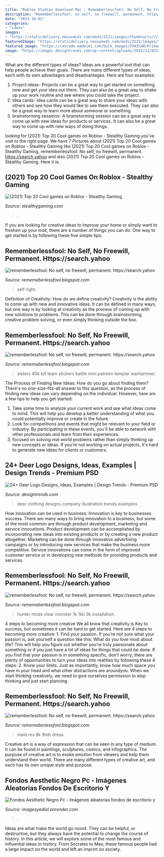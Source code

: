 ```yaml
---
title: "Roblox Studios Download Mac : Rememberlessfool: No Self, No Freewill, Permanent. Https://search.yahoo"
description: "Rememberlessfool: no self, no freewill, permanent. https://search.yahoo"
date: "2023-10-02"
categories:
- "ideas"
images:
- "https://staticdelivery.nexusmods.com/mods/2531/images/thumbnails/7/7-1534283510-59228625.png"
featuredImage: "https://staticdelivery.nexusmods.com/mods/2531/images/thumbnails/1347/1347-1560953783-887121256.jpeg"
featured_image: "https://cascade.madmimi.com/bulk_images/7943548/Primaris-smooth-patreon20191104-31990-1vzzqm7.jpg?1572872561"
image: "https://images.designtrends.com/wp-content/uploads/2015/11/03110445/Deer-Logo-Designs20.jpg"
---
```



What are the different types of ideas?
Ideas are a powerful tool that can help people achieve their goals. There are many different types of ideas, each with its own advantages and disadvantages. Here are four examples: 
1. Project ideas- Projects can be a great way to get started on something new and get your idea out there. They can also be a great way to shake up your work routine and see where you could take the project. 
2. Idea cards- Idea cards can be a great way to share your ideas with others and see how they would like to see them executed. They can also be a great way to learn more about someone or something. 
3. brainstorming sessions- A brainstorming session can be a great way to come up with new ideas for products or services. It can also be a great way to come up with new ways of doing things.

	

		
looking for (2021) Top 20 Cool games on Roblox - Stealthy Gaming you've visit to the right page. We have 7 Pictures about (2021) Top 20 Cool games on Roblox - Stealthy Gaming like (2021) Top 20 Cool games on Roblox - Stealthy Gaming, rememberlessfool: No self, no freewill, permanent. https://search.yahoo and also (2021) Top 20 Cool games on Roblox - Stealthy Gaming. Here it is:
		
    
## (2021) Top 20 Cool Games On Roblox - Stealthy Gaming

<img loading=lazy src="https://stealthygaming.com/wp-content/uploads/2021/07/Top-20-Cool-games-on-Roblox-1024x683.jpg" onerror="this.onerror=null;this.src='https://tse4.mm.bing.net/th?id=OIP.tKYEt0LvKug9H4HsuaP8-QHaE8&amp;pid=15.1';" alt="(2021) Top 20 Cool games on Roblox - Stealthy Gaming">

_Source: stealthygaming.com_

>. 

	

If you are looking for creative ideas to improve your home or simply want to freshen up your look, there are a number of things you can do. One way to get started is by following these five simple tips: 

    
## Rememberlessfool: No Self, No Freewill, Permanent. Https://search.yahoo

<img loading=lazy src="https://1.bp.blogspot.com/-OfcYCldj_fo/XkYH1x4TlaI/AAAAAAAAcsw/IDY6d0rYxogrn_FngfDP7TzWtPHiI5f_QCLcBGAsYHQ/s1600/Untitled439.png" onerror="this.onerror=null;this.src='https://tse4.mm.bing.net/th?id=OIP.OgMWNQG7pK7PkFSZhdbeZAHaEK&amp;pid=15.1';" alt="rememberlessfool: No self, no freewill, permanent. https://search.yahoo">

_Source: rememeberlessfool.blogspot.com_

>self right. 

	

Definition of Creativity: How do we define creativity?
Creativity is the ability to come up with new and innovative ideas. It can be defined in many ways, but one way is by looking at creativity as the process of coming up with new solutions to problems. This can be done through brainstorming, creative problem solving, or even simply thinking outside the box.

    
## Rememberlessfool: No Self, No Freewill, Permanent. Https://search.yahoo

<img loading=lazy src="https://cascade.madmimi.com/bulk_images/7943548/Primaris-smooth-patreon20191104-31990-1vzzqm7.jpg?1572872561" onerror="this.onerror=null;this.src='https://tse1.mm.bing.net/th?id=OIP.fCzK9PU-u-yW2Skl03npbAHaEp&amp;pid=15.1';" alt="rememberlessfool: No self, no freewill, permanent. https://search.yahoo">

_Source: rememeberlessfool.blogspot.com_

>sisters 40k kill team stickers battle mini patreon templar warhammer. 

	

The Process of Finding New Ideas: How do you go about finding them?
There's no one-size-fits-all answer to this question, as the process of finding new ideas can vary depending on the individual. However, here are a few tips to help you get started: 
1. Take some time to analyze your current work and see what ideas come to mind. This will help you develop a better understanding of what you could potentially improve or create in the future. 
2. Look for competitions and events that might be relevant to your field or industry. By participating in these events, you'll be able to network with other professionals and learn from their experiences. 
3. focused on solving real world problems rather than simply thinking up new concepts or ideas. If you're not working on actual projects, it's hard to generate new ideas for clients or customers. 

    
## 24+ Deer Logo Designs, Ideas, Examples | Design Trends - Premium PSD

<img loading=lazy src="https://images.designtrends.com/wp-content/uploads/2015/11/03110445/Deer-Logo-Designs20.jpg" onerror="this.onerror=null;this.src='https://tse1.mm.bing.net/th?id=OIP.lDdwfAdEuFD0SQUbjNhWmAHaFj&amp;pid=15.1';" alt="24+ Deer Logo Designs, Ideas, Examples | Design Trends - Premium PSD">

_Source: designtrends.com_

>deer clothing designs company illustration trends examples. 

	

How innovation can be used in business:
Innovation is key to businesses success. There are many ways to bring innovation to a business, but some of the most common are through product development, marketing and service innovations. Product development can be accomplished by incorporating new ideas into existing products or by creating a new product altogether. Marketing can be done through innovative advertising campaigns or by introducing new services that make the business more competitive. Service innovations can come in the form of improved customer service or in developing new methods for providing products and services.

    
## Rememberlessfool: No Self, No Freewill, Permanent. Https://search.yahoo

<img loading=lazy src="https://staticdelivery.nexusmods.com/mods/2531/images/thumbnails/7/7-1534283510-59228625.png" onerror="this.onerror=null;this.src='https://tse2.mm.bing.net/th?id=OIP._Hdfl_BI1OHjMjYUu7MOjwAAAA&amp;pid=15.1';" alt="rememberlessfool: No self, no freewill, permanent. https://search.yahoo">

_Source: rememeberlessfool.blogspot.com_

>hunter mods clear monster 1k 1kb 3k installation. 

	

4 steps to becoming more creative
We all know that creativity is Key to success, but sometimes it can be hard to get started. Here are 4 steps to becoming more creative: 1. Find your passion. If you’re not sure what your passion is, ask yourself a question like this: What do you love most about life? This will help you figure out whether you’re truly passionate about something or if you just have a lot of ideas for things that could be done. If you find that your passion is in something specific, don’t worry; there are plenty of opportunities to turn your ideas into realities by following these 4 steps: 
2. Know your limits. Just as importantly, know how much space you have in your head and what other distractions are aroundyou. When we start thinking creatively, we need to give ourselves permission to stop thinking and just start planning.

    
## Rememberlessfool: No Self, No Freewill, Permanent. Https://search.yahoo

<img loading=lazy src="https://staticdelivery.nexusmods.com/mods/2531/images/thumbnails/1347/1347-1560953783-887121256.jpeg" onerror="this.onerror=null;this.src='https://tse2.mm.bing.net/th?id=OIP.f_f6vNh0_HpaNYhJAzW-GAAAAA&amp;pid=15.1';" alt="rememberlessfool: No self, no freewill, permanent. https://search.yahoo">

_Source: rememeberlessfool.blogspot.com_

>maid res 8k 9mb dress. 

	

Creative art is a way of expression that can be seen in any type of medium. It can be found in paintings, sculptures, comics, and infographics. The purpose of creative art is to evoke emotion from viewers and help them understand their world. There are many different types of creative art, and each has its own unique style and purpose.

    
## Fondos Aesthetic Negro Pc - Imágenes Aleatorias Fondos De Escritorio Y

<img loading=lazy src="https://i.pinimg.com/originals/cf/18/d9/cf18d901eff86615972375df3628ccf5.png" onerror="this.onerror=null;this.src='https://tse4.mm.bing.net/th?id=OIP.0_PtjsYK3542YeTtXg9KfAHaNL&amp;pid=15.1';" alt="Fondos Aesthetic Negro Pc - Imágenes aleatorias fondos de escritorio y">

_Source: imagesyadiel.onrender.com_

>. 

	

Ideas are what make the world go round. They can be helpful, or destructive, but they always have the potential to change the course of history. In this article, we will explore some of the most famous and influential ideas in history. From Socrates to Mao, these famous people had a large impact on the world and left an imprint on society.

